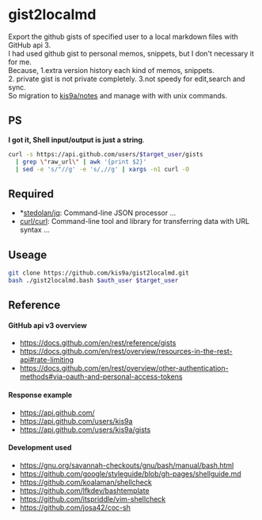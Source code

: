 # gist2localmd

Export the github gists of specified user to a local markdown files with GitHub api 3.  
I had used github gist to personal memos, snippets, but I don't necessary it for me.  
Because, 1.extra version history each kind of memos, snippets.  
2. private gist is not private completely. 3.not speedy for edit,search and sync.  
So migration to [kis9a/notes](https://github.com/kis9a/notes/tree/master/memos) and manage with with unix commands.

## PS

**I got it, Shell input/output is just a string**.

```sh
curl -s https://api.github.com/users/$target_user/gists
  | grep \"raw_url\" | awk '{print $2}'
  | sed -e 's/"//g' -e 's/,//g' | xargs -n1 curl -O
```

## Required

- \*[stedolan/jq](https://github.com/stedolan/jq): Command-line JSON processor ...
- [curl/curl](https://github.com/curl/curl): Command-line tool and library for transferring data with URL syntax ...

## Useage

```bash
git clone https://github.com/kis9a/gist2localmd.git
bash ./gist2localmd.bash $auth_user $target_user
```

## Reference

#### GitHub api v3 overview

- https://docs.github.com/en/rest/reference/gists
- https://docs.github.com/en/rest/overview/resources-in-the-rest-api#rate-limiting
- https://docs.github.com/en/rest/overview/other-authentication-methods#via-oauth-and-personal-access-tokens

#### Response example

- https://api.github.com/
- https://api.github.com/users/kis9a
- https://api.github.com/users/kis9a/gists

#### Development used

- https://gnu.org/savannah-checkouts/gnu/bash/manual/bash.html
- https://github.com/google/styleguide/blob/gh-pages/shellguide.md
- https://github.com/koalaman/shellcheck
- https://github.com/lfkdev/bashtemplate
- https://github.com/itspriddle/vim-shellcheck
- https://github.com/josa42/coc-sh
